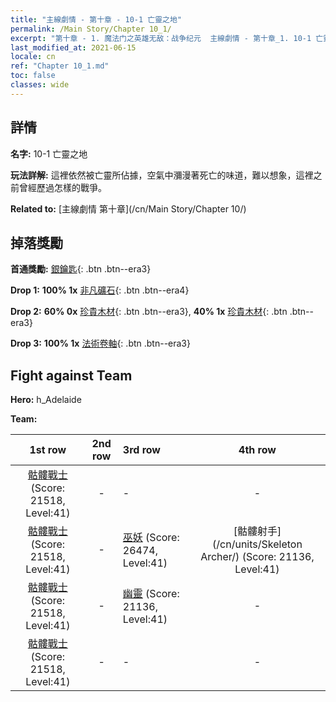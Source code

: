 ```yaml
---
title: "主線劇情 - 第十章 - 10-1 亡靈之地"
permalink: /Main Story/Chapter 10_1/
excerpt: "第十章 - 1. 魔法门之英雄无敌：战争纪元  主線劇情 - 第十章_1. 10-1 亡靈之地"
last_modified_at: 2021-06-15
locale: cn
ref: "Chapter 10_1.md"
toc: false
classes: wide
---
```


## 詳情

 **名字:** 10-1 亡靈之地

 **玩法詳解:** 這裡依然被亡靈所佔據，空氣中瀰漫著死亡的味道，難以想象，這裡之前曾經歷過怎樣的戰爭。

 **Related to:** [主線劇情 第十章](/cn/Main Story/Chapter 10/)

## 掉落獎勵

 **首通獎勵:** [銀鑰匙](/cn/Items/con_693/){: .btn .btn--era3}

 **Drop 1:** **100% 1x** [非凡礦石](/cn/Items/mat_33/){: .btn .btn--era4}

 **Drop 2:** **60% 0x** [珍貴木材](/cn/Items/mat_27/){: .btn .btn--era3}, **40% 1x** [珍貴木材](/cn/Items/mat_27/){: .btn .btn--era3}

 **Drop 3:** **100% 1x** [法術卷軸](/cn/Items/con_694/){: .btn .btn--era3}


## Fight against Team
 **Hero:** h_Adelaide

 **Team:**


  | 1st row | 2nd row | 3rd row | 4th row |
  |:----:|:----:|:----|:----:|
  | [骷髏戰士](/cn/units/Skeleton/) (Score: 21518, Level:41)  | - | - | - |
  | [骷髏戰士](/cn/units/Skeleton/) (Score: 21518, Level:41)  | - | [巫妖](/cn/units/Lich/) (Score: 26474, Level:41)  | [骷髏射手](/cn/units/Skeleton Archer/) (Score: 21136, Level:41)  |
  | [骷髏戰士](/cn/units/Skeleton/) (Score: 21518, Level:41)  | - | [幽靈](/cn/units/Wight/) (Score: 21136, Level:41)  | - |
  | [骷髏戰士](/cn/units/Skeleton/) (Score: 21518, Level:41)  | - | - | - |


